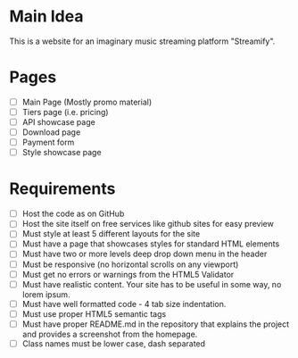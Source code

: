 # Main Idea
This is a website for an imaginary music streaming platform "Streamify".

# Pages
* [ ] Main Page (Mostly promo material)
* [ ] Tiers page (i.e. pricing)
* [ ] API showcase page
* [ ] Download page
* [ ] Payment form
* [ ] Style showcase page

# Requirements
* [ ] Host the code as on GitHub
* [ ] Host the site itself on free services like github sites for easy preview
* [ ] Must style at least 5 different layouts for the site
* [ ] Must have a page that showcases styles for standard HTML elements
* [ ] Must have two or more levels deep drop down menu in the header
* [ ] Must be responsive (no horizontal scrolls on any viewport)
* [ ] Must get no errors or warnings from the HTML5 Validator
* [ ] Must have realistic content. Your site has to be useful in some way, no lorem ipsum.
* [ ] Must have well formatted code - 4 tab size indentation.
* [ ] Must use proper HTML5 semantic tags
* [ ] Must have proper README.md in the repository that explains the project and provides a screenshot from the homepage.
* [ ] Class names must be lower case, dash separated
